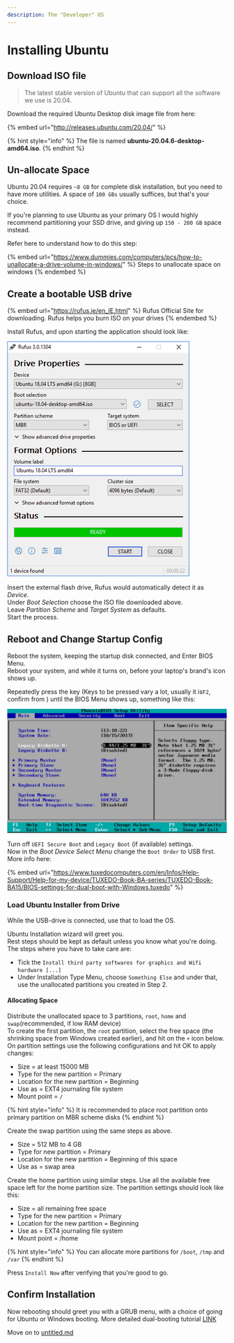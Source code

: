 ```yaml
---
description: The "Developer" OS
---
```


# Installing Ubuntu

## &#x20;Download ISO file

> The latest stable version of Ubuntu that can support all the software we use is 20.04.

Download the required Ubuntu Desktop disk image file from here:

{% embed url="http://releases.ubuntu.com/20.04/" %}

{% hint style="info" %}
The file is named **ubuntu-20.04.6-desktop-amd64.iso**.
{% endhint %}

## Un-allocate Space

Ubuntu 20.04 requires `~8 GB` for complete disk installation, but you need to have more utilities. A space of `100 GBs` usually suffices, but that's your choice.

If you're planning to use Ubuntu as your primary OS I would highly recommend partitioning your SSD drive, and giving up `150 - 200 GB` space instead.

Refer here to understand how to do this step:

{% embed url="https://www.dummies.com/computers/pcs/how-to-unallocate-a-drive-volume-in-windows/" %}
Steps to unallocate space on windows
{% endembed %}

## Create a bootable USB drive

{% embed url="https://rufus.ie/en_IE.html" %}
Rufus Official Site for downloading. Rufus helps you burn ISO on your drives
{% endembed %}

Install Rufus, and upon starting the application should look like:

<img src="../../.gitbook/assets/image.png" alt="" data-size="original">

Insert the external flash drive, Rufus would automatically detect it as _Device._\
Under _Boot Selection_ choose the ISO file downloaded above.\
Leave _Partition Scheme_ and _Target System_ as defaults.\
Start the process.

## Reboot and Change Startup Config

Reboot the system, keeping the startup disk connected, and Enter BIOS Menu.\
Reboot your system, and while it turns on, before your laptop's brand's icon shows up.&#x20;

Repeatedly press the key (Keys to be pressed vary a lot, usually it is`F2`, confirm from ) until the BIOS Menu shows up, something like this:

<img src="../../.gitbook/assets/image (1).png" alt="" data-size="original">

Turn off `UEFI Secure Boot` and `Legacy Boot` (if available) settings.\
Now in the _Boot Device Select Menu_ change the `Boot Order` to USB first.\
More info here:

{% embed url="https://www.tuxedocomputers.com/en/Infos/Help-Support/Help-for-my-device/TUXEDO-Book-BA-series/TUXEDO-Book-BA15/BIOS-settings-for-dual-boot-with-Windows.tuxedo" %}

### Load Ubuntu Installer from Drive

While the USB-drive is connected, use that to load the OS.

Ubuntu Installation wizard will greet you.\
Rest steps should be kept as default unless you know what you're doing.\
The steps where you have to take care are:

* Tick the `Install third party softwares for graphics and Wifi hardware [...]`
* Under Installation Type Menu, choose `Something Else` and under that, use the unallocated partitions you created in Step 2.

#### Allocating Space

Distribute the unallocated space to 3 partitions, `root`, `home` and `swap`(recommended, if low RAM device)\
To create the first partition, the `root` partition, select the free space (the shrinking space from Windows created earlier), and hit on the `+` icon below. On partition settings use the following configurations and hit OK to apply changes:

* Size = at least 15000 MB
* Type for the new partition = Primary
* Location for the new partition = Beginning
* Use as = EXT4 journaling file system
* Mount point = `/`

{% hint style="info" %}
It is recommended to place root partition onto primary partition on MBR scheme disks
{% endhint %}

Create the swap partition using the same steps as above.

* Size = 512 MB to 4 GB
* Type for new partition = Primary
* Location for the new partition = Beginning of this space
* Use as = swap area

Create the home partition using similar steps. Use all the available free space left for the home partition size. The partition settings should look like this:

* Size = all remaining free space
* Type for the new partition = Primary
* Location for the new partition = Beginning
* Use as = EXT4 journaling file system
* Mount point = /home

{% hint style="info" %}
You can allocate more partitions for `/boot`, `/tmp` and `/var`
{% endhint %}

Press `Install Now` after verifying that you're good to go.

## Confirm Installation

Now rebooting should greet you with a GRUB menu, with a choice of going for Ubuntu or Windows booting. More detailed dual-booting tutorial [LINK](https://www.tecmint.com/install-ubuntu-alongside-with-windows-dual-boot/)

Move on to [untitled.md](untitled.md "mention")
